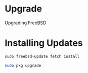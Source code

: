 # Upgrade

Upgrading FreeBSD

# Installing Updates

```sh
sudo freebsd-update fetch install 
```
```sh
sudo pkg upgrade
```
